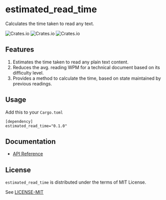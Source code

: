 # estimated_read_time

Calculates the time taken to read any text.

![Crates.io](https://img.shields.io/crates/v/estimated_read_time?color=yellow&style=flat-square)
![Crates.io](https://img.shields.io/crates/d/estimated_read_time?color=orange&style=flat-square) 
![Crates.io](https://img.shields.io/crates/l/estimated_read_time?style=flat-square)

## Features

  1. Estimates the time taken to read any plain text content.
  2. Reduces the avg. reading WPM for a technical document based on its difficulty level.
  3. Provides a method to calculate the time, based on state maintained by previous readings.

## Usage

Add this to your `Cargo.toml`
```
[dependency]
estimated_read_time="0.1.0"
```

## Documentation

* [API Reference](https://docs.rs/estimated_read_time/0.1.0/estimated_read_time/)

## License

`estimated_read_time` is distributed under the terms of MIT License.

See [LICENSE-MIT](https://github.com/karthik512/estimated_read_time/blob/master/LICENSE)
